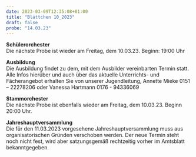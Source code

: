 ```yaml
---
date: 2023-03-09T12:35:08+01:00
title: "Blättchen 10_2023"
draft: false
probe: "14.03.23"
---
```


**Schülerorchester**  
Die nächste Probe ist wieder am Freitag, dem 10.03.23. Beginn: 19:00 Uhr
 
**Ausbildung**  
Die Ausbildung findet zu dem, mit dem Ausbilder vereinbarten Termin statt.
Alle Infos hierüber und auch über das aktuelle Unterrichts- und Fächerangebot erhalten Sie von unserer Jugendleitung,
Annette Mieke 0151 – 22278206 oder Vanessa Hartmann 0176 - 94336069
 
**Stammorchester**     
Die nächste Probe ist ebenfalls wieder am Freitag, dem 10.03.23. Beginn 20:00 Uhr.
 
**Jahreshauptversammlung**  
Die für den 11.03.2023 vorgesehene Jahreshauptversammlung muss aus organisatorischen Gründen verschoben werden. Der neue Termin steht noch nicht fest, wird aber satzungsgemäß rechtzeitig vorher im Amtsblatt bekanntgegeben.